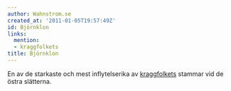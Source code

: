 ```yaml
---
author: Wahnstrom.se
created_at: '2011-01-05T19:57:49Z'
id: Björnklon
links:
  mention:
  - kraggfolkets
title: Björnklon
---
```


En av de starkaste och mest inflytelserika av [kraggfolkets] stammar vid de östra slätterna.

  [kraggfolkets]: kraggfolkets